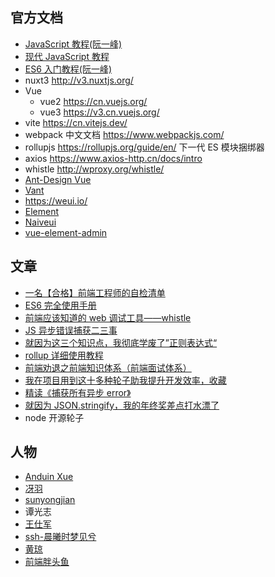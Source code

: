 ## 官方文档

- [JavaScript 教程(阮一峰)](https://wangdoc.com/javascript/)
- [现代 JavaScript 教程](https://zh.javascript.info/)
- [ES6 入门教程(阮一峰)](https://es6.ruanyifeng.com/#README)
- nuxt3 http://v3.nuxtjs.org/
- Vue
  - vue2 https://cn.vuejs.org/
  - vue3 https://v3.cn.vuejs.org/
- vite https://cn.vitejs.dev/
- webpack 中文文档 https://www.webpackjs.com/
- rollupjs https://rollupjs.org/guide/en/ 下一代 ES 模块捆绑器
- axios https://www.axios-http.cn/docs/intro
- whistle http://wproxy.org/whistle/
- [Ant-Design Vue](https://next.antdv.com/docs/vue/introduce-cn)
- [Vant](https://vant-contrib.gitee.io/vant/v3/#/zh-CN)
- https://weui.io/
- [Element](https://element.eleme.cn/#/zh-CN/component/installation)
- [Naiveui](https://www.naiveui.com/zh-CN/os-theme/docs/installationhttps://www.naiveui.com/zh-CN/os-theme/docs/installation)
- [vue-element-admin](https://panjiachen.github.io/vue-element-admin-site/zh/guide/)

## 文章

- [一名【合格】前端工程师的自检清单](https://juejin.cn/post/6844903830887366670)
- [ES6 完全使用手册](https://juejin.cn/post/6844903726201700365)
- [前端应该知道的 web 调试工具——whistle](https://www.jianshu.com/p/b84fe01c721b)
- [JS 异步错误捕获二三事](https://segmentfault.com/a/1190000018985956)
- [就因为这三个知识点，我彻底学废了”正则表达式“](https://juejin.cn/post/7021672733213720613)
- [rollup 详细使用教程](https://juejin.cn/post/6956501799327137828)
- [前端劝退之前端知识体系（前端面试体系）](https://juejin.cn/post/6994657097220620319)
- [我在项目用到这十多种轮子助我提升开发效率，收藏](https://juejin.cn/post/7012012633180078117)
- [精读《捕获所有异步 error》](https://juejin.cn/post/7004606483870515213)
- [就因为 JSON.stringify，我的年终奖差点打水漂了](https://juejin.cn/post/7017588385615200270)
- node 开源轮子

## 人物

- [Anduin Xue](https://anduin.aiursoft.com/)
- [冴羽](https://juejin.cn/user/712139234359182/posts)
- [sunyongjian](https://segmentfault.com/blog/sunyongjian)
- 谭光志
- [王仕军](https://www.zhihu.com/people/wangshijun/posts)
- [ssh-晨曦时梦见兮](https://www.zhihu.com/people/ssh-fe/posts)
- [黄琼](https://www.zhihu.com/column/c_1016321160170127360)
- [前端胖头鱼](https://juejin.cn/user/3438928099549352/posts)
